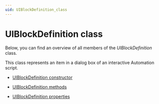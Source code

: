 ```yaml
---
uid: UIBlockDefinition_class
---
```


# UIBlockDefinition class

Below, you can find an overview of all members of the *UIBlockDefinition* class.

This class represents an item in a dialog box of an interactive Automation script.

- [UIBlockDefinition constructor](UIBlockDefinition_constructor.md)

- [UIBlockDefinition methods](UIBlockDefinition_methods.md)

- [UIBlockDefinition properties](UIBlockDefinition_properties.md)
